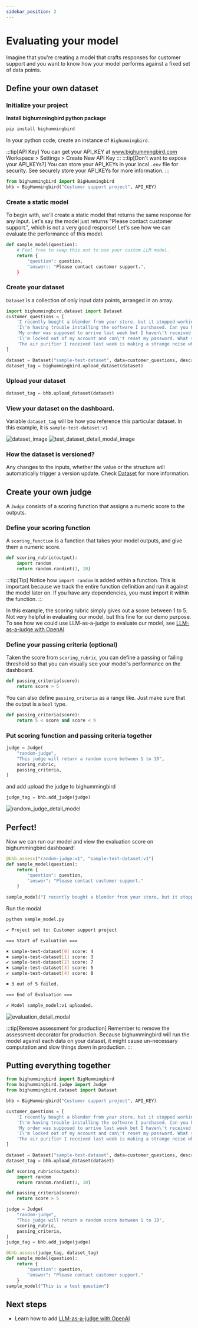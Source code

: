 ```yaml
---
sidebar_position: 2
---
```


# Evaluating your model 
Imagine that you're creating a model that crafts responses for customer support and you want to know how your model performs against a fixed set of data points. 

## Define your own dataset
### Initialize your project
**Install bighummingbird python package**
```bash
pip install bighummingbird
```
In your python code, create an instance of `Bighummingbird`. 

:::tip[API Key]
You can get your API_KEY at www.bighummingbird.com Workspace > Settings > Create New API Key
:::
:::tip[Don't want to expose your API_KEYs?]
You can store your API_KEYs in your local `.env` file for security. See securely store your API_KEYs for more information.
:::

```python
from bighummingbird import BigHummingbird
bhb = BigHummingbird("Customer support project", API_KEY)
```

### Create a static model
To begin with, we'll create a static model that returns the same response for any input. Let's say the model just returns "Please contact customer support.", which is not a very good response! Let's see how we can evaluate the performance of this model. 

```python
def sample_model(question):
    # Feel free to swap this out to use your custom LLM model.
    return {
        "question": question,
        "answer:: "Please contact customer support.",
    }
```

### Create your dataset
`Dataset` is a collection of only input data points, arranged in an array.

```python
import bighummingbird.dataset import Dataset
customer_questions = [
    'I recently bought a blender from your store, but it stopped working within a week.',
    'I\'m having trouble installing the software I purchased. Can you help?',
    'My order was supposed to arrive last week but I haven\'t received it yet. What\'s happening?',
    'I\'m locked out of my account and can\'t reset my password. What should I do?',
    'The air purifier I received last week is making a strange noise when it\'s on the highest setting. Should I be concerned or is this normal?'
]

dataset = Dataset("sample-test-dataset", data=customer_questions, description="Customer questions")
dataset_tag = bighummingbird.upload_dataset(dataset)
```

### Upload your dataset
```python
dataset_tag = bhb.upload_dataset(dataset)
```

### View your dataset on the dashboard. 
Variable `dataset_tag` will be how you reference this particular dataset. In this example, it is `sample-test-dataset:v1`

![dataset_image](../../static/img/dataset_table.png)
![test_dataset_detail_modal_image](../../static/img/test_dataset_detail_modal.png)

### How the dataset is versioned?
Any changes to the inputs, whether the value or the structure will automatically trigger a version update. Check [Dataset](../concepts/dataset.md) for more information.



## Create your own judge
A `Judge` consists of a scoring function that assigns a numeric score to the outputs. 

### Define your scoring function
A `scoring_function` is a function that takes your model outputs, and give them a numeric score. 
```python
def scoring_rubric(output):
    import random
    return random.randint(1, 10)
```
:::tip[Tip]
Notice how `import random` is added within a function. This is important because we track the entire function definition and run it against the model later on. If you have any dependencies, you must import it within the function. 
:::

In this example, the scoring rubric simply gives out a score between 1 to 5. Not very helpful in evaluating our model, but this fine for our demo purpose. To see how we could use LLM-as-a-judge to evaluate our model, see [LLM-as-a-judge with OpenAI](./llm_as_a_judge.md)

### Define your passing criteria (optional)

Taken the score from `scoring_rubric`, you can define a passing or failing threshold so that you can visually see your model's performance on the dashboard. 
```python
def passing_criteria(score):
    return score > 5
```

You can also define `passing_criteria` as a range like. Just make sure that the output is a `bool` type.

```python
def passing_criteria(score):
    return 5 < score and score < 9
```

### Put scoring function and passing criteria together
```python
judge = Judge(
    "random-judge",
    "This judge will return a random score between 1 to 10",
    scoring_rubric,
    passing_criteria,
)
```
and add upload the judge to bighummingbird
```python
judge_tag = bhb.add_judge(judge)
```
![random_judge_detail_model](../../static/img/random_judge_detail_modal.png)

## Perfect!
Now we can run our model and view the evaluation score on bighummingbird dashboard!

```python title="sample_model.py"
@bhb.assess("random-judge:v1", "sample-test-dataset:v1")
def sample_model(question):
    return {
        "question": question,
        "answer": "Please contact customer support."
    }
    
sample_model("I recently bought a blender from your store, but it stopped working within a week.")
```
Run the modal
```bash
python sample_model.py
```

```bash
✔ Project set to: Customer support project

=== Start of Evaluation ===

✖ sample-test-dataset[0] score: 4
✖ sample-test-dataset[1] score: 3
✔ sample-test-dataset[2] score: 7
✖ sample-test-dataset[3] score: 5
✔ sample-test-dataset[4] score: 8

✖ 3 out of 5 failed.

=== End of Evaluation ===

✔ Model sample_model:v1 uploaded.
```
![evaluation_detail_modal](../../static/img/evaluation_sample_detail_modal.png)

:::tip[Remove assessment for production]
Remember to remove the assessment decorator for production. Because bighummingbird will run the model against each data on your dataset, it might cause un-necessary computation and slow things down in production. 
:::

## Putting everything together
```python
from bighummingbird import BigHummingbird
from bighummingbird.judge import Judge
from bighummingbird.dataset import Dataset

bhb = BigHummingbird("Customer support project", API_KEY)

customer_questions = [
    'I recently bought a blender from your store, but it stopped working within a week.',
    'I\'m having trouble installing the software I purchased. Can you help?',
    'My order was supposed to arrive last week but I haven\'t received it yet. What\'s happening?',
    'I\'m locked out of my account and can\'t reset my password. What should I do?',
    'The air purifier I received last week is making a strange noise when it\'s on the highest setting. Should I be concerned or is this normal?'
]

dataset = Dataset("sample-test-dataset", data=customer_questions, description="Customer questions")
dataset_tag = bhb.upload_dataset(dataset)

def scoring_rubric(outputs):
    import random
    return random.randint(1, 10)

def passing_criteria(score):
    return score > 5

judge = Judge(
    "random-judge",
    "This judge will return a random score between 1 to 10",
    scoring_rubric,
    passing_criteria,
)
judge_tag = bhb.add_judge(judge)

@bhb.assess(judge_tag, dataset_tag)
def sample_model(question):
    return {
        "question": question,
        "answer": "Please contact customer support."
    }
sample_model("This is a test question")
```
## Next steps
- Learn how to add [LLM-as-a-judge with OpenAI](./llm_as_a_judge.md)